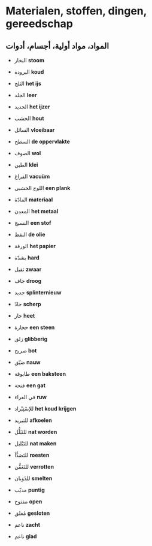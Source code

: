 <!-- header -->
<!-- endHeader -->

# Materialen, stoffen, dingen, gereedschap

## المواد، مواد أولية، أجسام، أدوات

- البخار
**stoom**

- البرودة
**koud**

- الثلج
**het ijs**

- الجلد
**leer**

- الحديد
**het ijzer**

- الخشب
**hout**

- السائل
**vloeibaar**

- السطح
**de oppervlakte**

- الصوف
**wol**

- الطين
**klei**

- الفراغ
**vacuüm**

- اللوح الخشبي
**een plank**

- المادّة
**materiaal**

- المعدن
**het metaal**

- النسيج
**een stof**

- النفط
**de olie**

- الورقة
**het papier**

- بشدّة
**hard**

- ثقيل
**zwaar**

- جاف
**droog**

- جديد
**splinternieuw**

- حادّ
**scherp**

- حار
**heet**

- حجارة
**een steen**

- زلق
**glibberig**

- صريح
**bot**

- ضيّق
**nauw**

- طابوقة
**een baksteen**

- فتحة
**een gat**

- في العراء
**ruw**

- للإسْتِبْراد
**het koud krijgen**

- للتبريد
**afkoelen**

- للتَبَلُّل
**nat worden**

- للتَبْليل
**nat maken**

- للتَصَدُّأ
**roesten**

- للتَعَفُّن
**verrotten**

- للذَوَبان
**smelten**

- مدبّب
**puntig**

- مفتوح
**open**

- مُغلق
**gesloten**

- ناعم
**zacht**

- ناعم
**glad**

